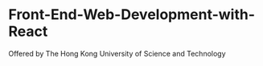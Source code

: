 # Front-End-Web-Development-with-React
Offered by The Hong Kong University of Science and Technology
